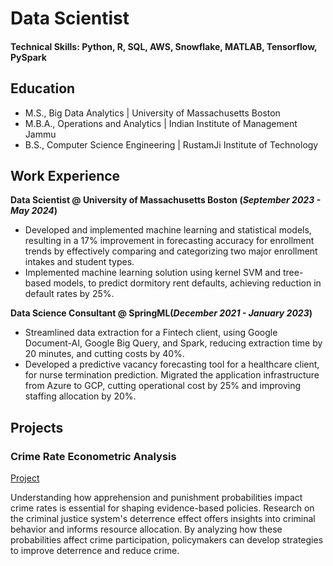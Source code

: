 # Data Scientist

#### Technical Skills: Python, R, SQL, AWS, Snowflake, MATLAB, Tensorflow, PySpark

## Education								       		
- M.S., Big Data Analytics | University of Massachusetts Boston       		
- M.B.A., Operations and Analytics | Indian Institute of Management Jammu 
- B.S., Computer Science Engineering | RustamJi Institute of Technology   

## Work Experience
**Data Scientist @ University of Massachusetts Boston  (_September 2023 - May 2024_)**
- Developed and implemented machine learning and statistical models, resulting in a 17% improvement in forecasting accuracy for enrollment trends by effectively comparing and categorizing two major enrollment intakes and student types. 
- Implemented machine learning solution using kernel SVM and tree-based models, to predict dormitory rent defaults, achieving reduction in default rates by 25%. 

**Data Science Consultant @ SpringML(_December 2021 - January 2023_)**
- Streamlined data extraction for a Fintech client, using Google Document-AI, Google Big Query, and Spark, reducing extraction time by 20 minutes, and cutting costs by 40%. 
- Developed a predictive vacancy forecasting tool for a healthcare client, for nurse termination prediction. Migrated the application infrastructure from Azure to GCP, cutting operational cost by 25% and improving staffing allocation by 20%. 

## Projects
### Crime Rate Econometric Analysis
[Project](https://github.com/ramangarg007/Crime-Rate-Econometric-Analysis)

Understanding how apprehension and punishment probabilities impact crime rates is essential for shaping evidence-based policies. Research on the criminal justice system's deterrence effect offers insights into criminal behavior and informs resource allocation. By analyzing how these probabilities affect crime participation, policymakers can develop strategies to improve deterrence and reduce crime.
